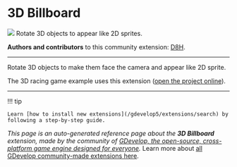 # 3D Billboard

<img src="https://asset-resources.gdevelop.io/public-resources/Icons/b46f9cf1fc6b0ef59a461c7831003d1fb091137cbedbae876774f40f8b7dea97_pine-tree.svg" class="extension-icon"></img>
Rotate 3D objects to appear like 2D sprites.

**Authors and contributors** to this community extension: [D8H](https://gd.games/D8H).

---

Rotate 3D objects to make them face the camera and appear like 2D sprite.

The 3D racing game example uses this extension ([open the project online](https://editor.gdevelop.io/?project=example://3d-racing-game)).

---

!!! tip

    Learn [how to install new extensions](/gdevelop5/extensions/search) by following a step-by-step guide.

*This page is an auto-generated reference page about the **3D Billboard** extension, made by the community of [GDevelop, the open-source, cross-platform game engine designed for everyone](https://gdevelop.io/).* Learn more about [all GDevelop community-made extensions here](/gdevelop5/extensions).